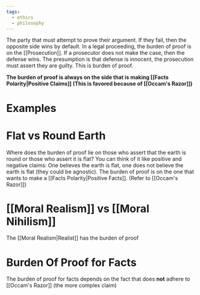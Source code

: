 ```yaml
---
tags:
  - ethics
  - philosophy
---
```

The party that must attempt to prove their argument. If they fail, then the opposite side wins by default.
In a legal proceeding, the burden of proof is on the [[Prosecution]].
If a prosecutor does not make the case, then the defense wins.
The presumption is that defense is innocent, the prosecution must assert they are guilty. This is burden of proof.

**The burden of proof is always on the side that is making [[Facts Polarity|Positive Claims]] (This is favored because of [[Occam's Razor]])**
# Examples
# Flat vs Round Earth
Where does the burden of proof lie on those who assert that the earth is round or those who assert it is flat?
You can think of it like positive and negative claims: One believes the earth is flat, one does not believe the earth is flat (they could be agnostic). The burden of proof is on the one that wants to make a [[Facts Polarity|Positive Facts]]. (Refer to [[Occam's Razor]])
# [[Moral Realism]] vs [[Moral Nihilism]]
The [[Moral Realism|Realist]] has the burden of proof
# Burden Of Proof for Facts
The burden of proof for facts depends on the fact that does **not** adhere to [[Occam's Razor]] (the more complex claim)